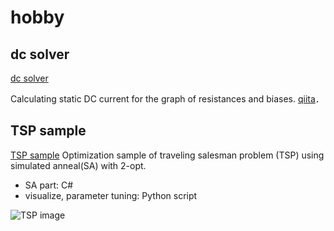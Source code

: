 # hobby

## dc solver
[dc solver](https://github.com/kuuso/hobby/tree/master/dc_solver)


Calculating static DC current for the graph of resistances and biases.
[qiita](https://qiita.com/kuuso1/items/4553fad992796b57e883)．



## TSP sample
[TSP sample](https://github.com/kuuso/hobby/tree/master/TSP_sample)
Optimization sample of traveling salesman problem (TSP) using simulated anneal(SA) with 2-opt.

- SA part: C#
- visualize, parameter tuning: Python script

![TSP image](https://github.com/kuuso/hobby/blob/Images/TSP_sample/animation_TSP_SA_2opt_12fps.gif)